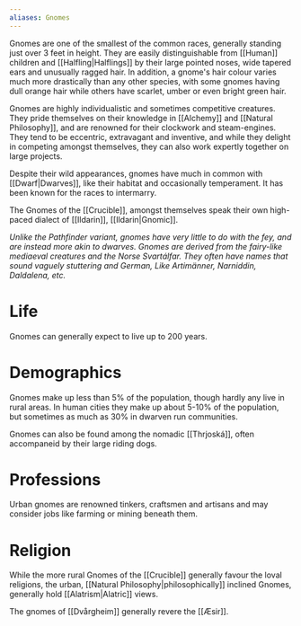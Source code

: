 ```yaml
---
aliases: Gnomes
---
```

Gnomes are one of the smallest of the common races, generally standing just over 3 feet in height. They are easily distinguishable from [[Human]] children and [[Halfling|Halflings]] by their large pointed noses, wide tapered ears and unusually ragged hair. In addition, a gnome's hair colour varies much more drastically than any other species, with some gnomes having dull orange hair while others have scarlet, umber or even bright green hair.

Gnomes are highly individualistic and sometimes competitive creatures. They pride themselves on their knowledge in [[Alchemy]] and [[Natural Philosophy]], and are renowned for their clockwork and steam-engines. They tend to be eccentric, extravagant and inventive, and while they delight in competing amongst themselves, they can also work expertly together on large projects.

Despite their wild appearances, gnomes have much in common with [[Dwarf|Dwarves]], like their habitat and occasionally temperament. It has been known for the races to intermarry. 

The Gnomes of the [[Crucible]], amongst themselves speak their own high-paced dialect of [[Ildarin]], [[Ildarin|Gnomic]].

*Unlike the Pathfinder variant, gnomes have very little to do with the fey, and are instead more akin to dwarves. Gnomes are derived from the fairy-like mediaeval creatures and the Norse Svartálfar. They often have names that sound vaguely stuttering and German, Like Artimänner, Narniddin, Daldalena, etc.*

# Life 
Gnomes can generally expect to live up to 200 years. 

# Demographics
Gnomes make up less than 5% of the population, though hardly any live in rural areas. In human cities they make up about 5-10% of the population, but sometimes as much as 30% in dwarven run communities. 

Gnomes can also be found among the nomadic [[Thrjoská]], often accompaneid by their large riding dogs.

# Professions
Urban gnomes are renowned tinkers, craftsmen and artisans and may consider jobs like farming or mining beneath them.

# Religion
While the more rural Gnomes of the [[Crucible]] generally favour the loval religions, the urban, [[Natural Philosophy|philosophically]] inclined Gnomes, generally hold [[Alatrism|Alatric]] views. 

The gnomes of [[Dvårgheim]] generally revere the [[Æsir]].